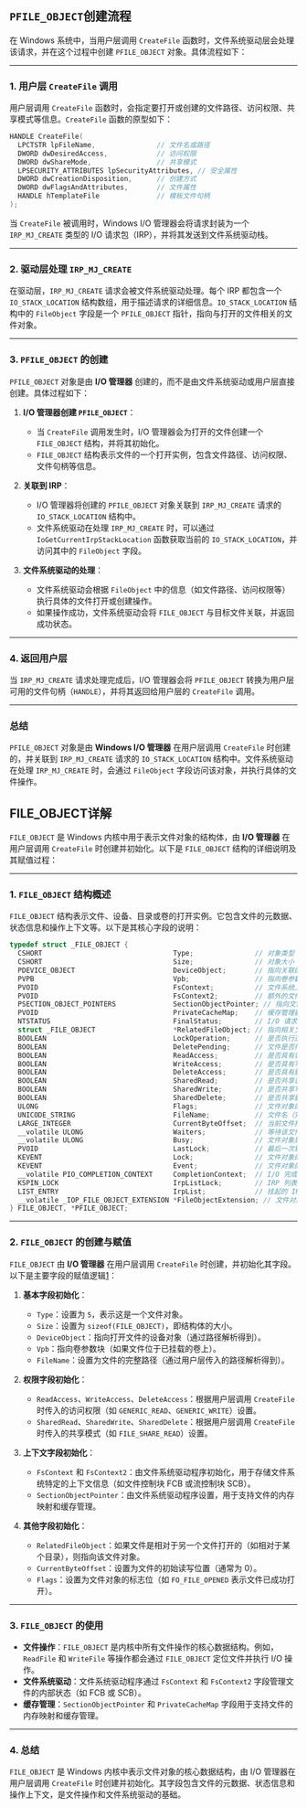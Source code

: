 ## `PFILE_OBJECT`创建流程

在 Windows 系统中，当用户层调用 `CreateFile` 函数时，文件系统驱动层会处理该请求，并在这个过程中创建 `PFILE_OBJECT` 对象。具体流程如下：

---

### **1. 用户层 `CreateFile` 调用**
用户层调用 `CreateFile` 函数时，会指定要打开或创建的文件路径、访问权限、共享模式等信息。`CreateFile` 函数的原型如下：
```c
HANDLE CreateFile(
  LPCTSTR lpFileName,               // 文件名或路径
  DWORD dwDesiredAccess,            // 访问权限
  DWORD dwShareMode,                // 共享模式
  LPSECURITY_ATTRIBUTES lpSecurityAttributes, // 安全属性
  DWORD dwCreationDisposition,      // 创建方式
  DWORD dwFlagsAndAttributes,       // 文件属性
  HANDLE hTemplateFile              // 模板文件句柄
);
```
当 `CreateFile` 被调用时，Windows I/O 管理器会将请求封装为一个 `IRP_MJ_CREATE` 类型的 I/O 请求包（IRP），并将其发送到文件系统驱动栈。

---

### **2. 驱动层处理 `IRP_MJ_CREATE`**
在驱动层，`IRP_MJ_CREATE` 请求会被文件系统驱动处理。每个 IRP 都包含一个 `IO_STACK_LOCATION` 结构数组，用于描述请求的详细信息。`IO_STACK_LOCATION` 结构中的 `FileObject` 字段是一个 `PFILE_OBJECT` 指针，指向与打开的文件相关的文件对象。

---

### **3. `PFILE_OBJECT` 的创建**
`PFILE_OBJECT` 对象是由 **I/O 管理器** 创建的，而不是由文件系统驱动或用户层直接创建。具体过程如下：
1. **I/O 管理器创建 `PFILE_OBJECT`**：
   - 当 `CreateFile` 调用发生时，I/O 管理器会为打开的文件创建一个 `FILE_OBJECT` 结构，并将其初始化。
   - `FILE_OBJECT` 结构表示文件的一个打开实例，包含文件路径、访问权限、文件句柄等信息。
   
2. **关联到 IRP**：
   - I/O 管理器将创建的 `PFILE_OBJECT` 对象关联到 `IRP_MJ_CREATE` 请求的 `IO_STACK_LOCATION` 结构中。
   - 文件系统驱动在处理 `IRP_MJ_CREATE` 时，可以通过 `IoGetCurrentIrpStackLocation` 函数获取当前的 `IO_STACK_LOCATION`，并访问其中的 `FileObject` 字段。

3. **文件系统驱动的处理**：
   - 文件系统驱动会根据 `FileObject` 中的信息（如文件路径、访问权限等）执行具体的文件打开或创建操作。
   - 如果操作成功，文件系统驱动会将 `FILE_OBJECT` 与目标文件关联，并返回成功状态。

---

### **4. 返回用户层**
当 `IRP_MJ_CREATE` 请求处理完成后，I/O 管理器会将 `PFILE_OBJECT` 转换为用户层可用的文件句柄（`HANDLE`），并将其返回给用户层的 `CreateFile` 调用。

---

### **总结**
`PFILE_OBJECT` 对象是由 **Windows I/O 管理器** 在用户层调用 `CreateFile` 时创建的，并关联到 `IRP_MJ_CREATE` 请求的 `IO_STACK_LOCATION` 结构中。文件系统驱动在处理 `IRP_MJ_CREATE` 时，会通过 `FileObject` 字段访问该对象，并执行具体的文件操作。



## FILE_OBJECT详解

`FILE_OBJECT` 是 Windows 内核中用于表示文件对象的结构体，由 **I/O 管理器** 在用户层调用 `CreateFile` 时创建并初始化。以下是 `FILE_OBJECT` 结构的详细说明及其赋值过程：

---

### **1. `FILE_OBJECT` 结构概述**
`FILE_OBJECT` 结构表示文件、设备、目录或卷的打开实例。它包含文件的元数据、状态信息和操作上下文等。以下是其核心字段的说明：

```c
typedef struct _FILE_OBJECT {
  CSHORT                                Type;               // 对象类型（文件对象为5）
  CSHORT                                Size;               // 对象大小
  PDEVICE_OBJECT                        DeviceObject;       // 指向关联的设备对象
  PVPB                                  Vpb;                // 指向卷参数块
  PVOID                                 FsContext;          // 文件系统上下文（文件系统驱动使用）
  PVOID                                 FsContext2;         // 额外的文件系统上下文
  PSECTION_OBJECT_POINTERS              SectionObjectPointer; // 指向文件的内存映射信息
  PVOID                                 PrivateCacheMap;    // 缓存管理器使用的私有数据
  NTSTATUS                              FinalStatus;        // I/O 请求的最终状态
  struct _FILE_OBJECT                   *RelatedFileObject; // 指向相关文件对象（如父目录）
  BOOLEAN                               LockOperation;      // 是否执行过锁定操作
  BOOLEAN                               DeletePending;      // 文件是否待删除
  BOOLEAN                               ReadAccess;         // 是否具有读权限
  BOOLEAN                               WriteAccess;        // 是否具有写权限
  BOOLEAN                               DeleteAccess;       // 是否具有删除权限
  BOOLEAN                               SharedRead;         // 是否共享读
  BOOLEAN                               SharedWrite;        // 是否共享写
  BOOLEAN                               SharedDelete;       // 是否共享删除
  ULONG                                 Flags;              // 文件对象的标志位
  UNICODE_STRING                        FileName;           // 文件名（完整路径）
  LARGE_INTEGER                         CurrentByteOffset;  // 当前文件指针位置
  __volatile ULONG                      Waiters;            // 等待该文件的线程数
  __volatile ULONG                      Busy;               // 文件对象是否正忙
  PVOID                                 LastLock;           // 最后一次锁定的信息
  KEVENT                                Lock;               // 文件对象的锁
  KEVENT                                Event;              // 文件对象的事件
  __volatile PIO_COMPLETION_CONTEXT     CompletionContext;  // I/O 完成上下文
  KSPIN_LOCK                            IrpListLock;        // IRP 列表的锁
  LIST_ENTRY                            IrpList;            // 挂起的 IRP 列表
  __volatile _IOP_FILE_OBJECT_EXTENSION *FileObjectExtension; // 文件对象的扩展信息
} FILE_OBJECT, *PFILE_OBJECT;
```

---

### **2. `FILE_OBJECT` 的创建与赋值**
`FILE_OBJECT` 由 **I/O 管理器** 在用户层调用 `CreateFile` 时创建，并初始化其字段。以下是主要字段的赋值逻辑[1](@ref)：

1. **基本字段初始化**：
   - `Type`：设置为 `5`，表示这是一个文件对象。
   - `Size`：设置为 `sizeof(FILE_OBJECT)`，即结构体的大小。
   - `DeviceObject`：指向打开文件的设备对象（通过路径解析得到）。
   - `Vpb`：指向卷参数块（如果文件位于已挂载的卷上）。
   - `FileName`：设置为文件的完整路径（通过用户层传入的路径解析得到）。

2. **权限字段初始化**：
   - `ReadAccess`、`WriteAccess`、`DeleteAccess`：根据用户层调用 `CreateFile` 时传入的访问权限（如 `GENERIC_READ`、`GENERIC_WRITE`）设置。
   - `SharedRead`、`SharedWrite`、`SharedDelete`：根据用户层调用 `CreateFile` 时传入的共享模式（如 `FILE_SHARE_READ`）设置。

3. **上下文字段初始化**：
   - `FsContext` 和 `FsContext2`：由文件系统驱动程序初始化，用于存储文件系统特定的上下文信息（如文件控制块 FCB 或流控制块 SCB）。
   - `SectionObjectPointer`：由文件系统驱动程序设置，用于支持文件的内存映射和缓存管理。

4. **其他字段初始化**：
   - `RelatedFileObject`：如果文件是相对于另一个文件打开的（如相对于某个目录），则指向该文件对象。
   - `CurrentByteOffset`：设置为文件的初始读写位置（通常为 0）。
   - `Flags`：设置为文件对象的标志位（如 `FO_FILE_OPENED` 表示文件已成功打开）。

---

### **3. `FILE_OBJECT` 的使用**
- **文件操作**：`FILE_OBJECT` 是内核中所有文件操作的核心数据结构。例如，`ReadFile` 和 `WriteFile` 等操作都会通过 `FILE_OBJECT` 定位文件并执行 I/O 操作。
- **文件系统驱动**：文件系统驱动程序通过 `FsContext` 和 `FsContext2` 字段管理文件的内部状态（如 FCB 或 SCB）。
- **缓存管理**：`SectionObjectPointer` 和 `PrivateCacheMap` 字段用于支持文件的内存映射和缓存管理。

---

### **4. 总结**
`FILE_OBJECT` 是 Windows 内核中表示文件对象的核心数据结构，由 I/O 管理器在用户层调用 `CreateFile` 时创建并初始化。其字段包含文件的元数据、状态信息和操作上下文，是文件操作和文件系统驱动的基础。
